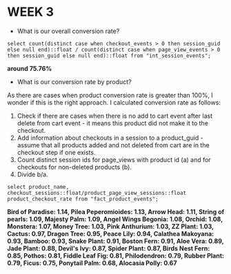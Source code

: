# WEEK 3

- What is our overall conversion rate?

`select count(distinct case when checkout_events > 0 then session_guid else null end)::float / count(distinct case when page_view_events > 0 then session_guid else null end)::float from "int_session_events";`

**around 75.76%**

- What is our conversion rate by product?

As there are cases when product conversion rate is greater than 100%, I wonder if this is the right approach. I calculated conversion rate as follows:
1. Check if there are cases when there is no add to cart event after last delete from cart event - it means this product did not make it to the checkout.
2. Add information about checkouts in a session to a product_guid - assume that all products added and not deleted from cart are in the checkout step if one exists.
3. Count distinct session ids for page_views with product id (a) and for checkouts for non-deleted products (b).
4. Divide b/a.

`select product_name, checkout_sessions::float/product_page_view_sessions::float product_checkout_rate from "fact_product_events";`

**Bird of Paradise: 1.14, Pilea Peperomioides: 1.13, Arrow Head: 1.11, String of pearls: 1.09, Majesty Palm: 1.09, Angel Wings Begonia: 1.08, Orchid: 1.08, Monstera: 1.07, Money Tree: 1.03, Pink Anthurium: 1.03, ZZ Plant: 1.03, Cactus: 0.97, Dragon Tree: 0.95, Peace Lily: 0.94, Calathea Makoyana: 0.93, Bamboo: 0.93, Snake Plant: 0.91, Boston Fern: 0.91, Aloe Vera: 0.89, Jade Plant: 0.88, Devil's Ivy: 0.87, Spider Plant: 0.87, Birds Nest Fern: 0.85, Pothos: 0.81, Fiddle Leaf Fig: 0.81, Philodendron: 0.79, Rubber Plant: 0.79, Ficus: 0.75, Ponytail Palm: 0.68, Alocasia Polly: 0.67**





